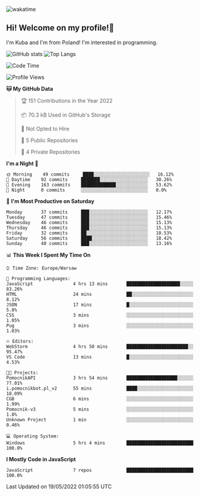 ![wakatime](https://wakatime.com/badge/user/29588d82-8771-4fcd-a301-6a9b9976125e.svg)
## Hi! Welcome on my profile!👋
I'm Kuba and I'm from Poland! I'm interested in programming.

![GitHub stats](https://github-readme-stats.vercel.app/api?username=xKubsoneQ&show_icons=true&theme=dark)
![Top Langs](https://github-readme-stats.vercel.app/api/top-langs/?username=xKubsoneQ&theme=dark)

<!--START_SECTION:waka-->
![Code Time](http://img.shields.io/badge/Code%20Time-0%20secs-blue)

![Profile Views](http://img.shields.io/badge/Profile%20Views-8-blue)

**🐱 My GitHub Data** 

> 🏆 151 Contributions in the Year 2022
 > 
> 📦 70.3 kB Used in GitHub's Storage 
 > 
> 🚫 Not Opted to Hire
 > 
> 📜 5 Public Repositories 
 > 
> 🔑 4 Private Repositories  
 > 
**I'm a Night 🦉** 

```text
🌞 Morning    49 commits     ████░░░░░░░░░░░░░░░░░░░░░   16.12% 
🌆 Daytime    92 commits     ███████░░░░░░░░░░░░░░░░░░   30.26% 
🌃 Evening    163 commits    █████████████░░░░░░░░░░░░   53.62% 
🌙 Night      0 commits      ░░░░░░░░░░░░░░░░░░░░░░░░░   0.0%

```
📅 **I'm Most Productive on Saturday** 

```text
Monday       37 commits     ███░░░░░░░░░░░░░░░░░░░░░░   12.17% 
Tuesday      47 commits     ███░░░░░░░░░░░░░░░░░░░░░░   15.46% 
Wednesday    46 commits     ███░░░░░░░░░░░░░░░░░░░░░░   15.13% 
Thursday     46 commits     ███░░░░░░░░░░░░░░░░░░░░░░   15.13% 
Friday       32 commits     ██░░░░░░░░░░░░░░░░░░░░░░░   10.53% 
Saturday     56 commits     ████░░░░░░░░░░░░░░░░░░░░░   18.42% 
Sunday       40 commits     ███░░░░░░░░░░░░░░░░░░░░░░   13.16%

```


📊 **This Week I Spent My Time On** 

```text
⌚︎ Time Zone: Europe/Warsaw

💬 Programming Languages: 
JavaScript               4 hrs 13 mins       ████████████████████░░░░░   83.26% 
HTML                     24 mins             ██░░░░░░░░░░░░░░░░░░░░░░░   8.12% 
JSON                     17 mins             █░░░░░░░░░░░░░░░░░░░░░░░░   5.8% 
CSS                      3 mins              ░░░░░░░░░░░░░░░░░░░░░░░░░   1.05% 
Pug                      3 mins              ░░░░░░░░░░░░░░░░░░░░░░░░░   1.03%

🔥 Editors: 
WebStorm                 4 hrs 50 mins       ███████████████████████░░   95.47% 
VS Code                  13 mins             █░░░░░░░░░░░░░░░░░░░░░░░░   4.53%

🐱‍💻 Projects: 
PomocnikAPI              3 hrs 54 mins       ███████████████████░░░░░░   77.01% 
i.pomocnikbot.pl_v2      55 mins             ████░░░░░░░░░░░░░░░░░░░░░   18.09% 
CGB                      6 mins              ░░░░░░░░░░░░░░░░░░░░░░░░░   1.99% 
Pomocnik-v3              5 mins              ░░░░░░░░░░░░░░░░░░░░░░░░░   1.8% 
Unknown Project          1 min               ░░░░░░░░░░░░░░░░░░░░░░░░░   0.46%

💻 Operating System: 
Windows                  5 hrs 4 mins        █████████████████████████   100.0%

```

**I Mostly Code in JavaScript** 

```text
JavaScript               7 repos             █████████████████████████   100.0%

```



 Last Updated on 19/05/2022 01:05:55 UTC
<!--END_SECTION:waka-->
